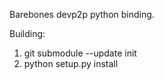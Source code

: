 Barebones devp2p python binding.

Building:  
1) git submodule --update init  
2) python setup.py install
